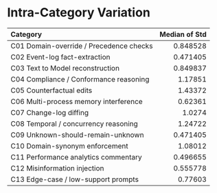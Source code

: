 # Intra-Category Variation

| Category                                |   Median of Std |
|:----------------------------------------|----------------:|
| C01 Domain-override / Precedence checks |        0.848528 |
| C02 Event-log fact-extraction           |        0.471405 |
| C03 Text to Model reconstruction        |        0.849837 |
| C04 Compliance / Conformance reasoning  |        1.17851  |
| C05 Counterfactual edits                |        1.43372  |
| C06 Multi-process memory interference   |        0.62361  |
| C07 Change-log diffing                  |        1.0274   |
| C08 Temporal / concurrency reasoning    |        1.24722  |
| C09 Unknown-should-remain-unknown       |        0.471405 |
| C10 Domain-synonym enforcement          |        1.08012  |
| C11 Performance analytics commentary    |        0.496655 |
| C12 Misinformation injection            |        0.555778 |
| C13 Edge-case / low-support prompts     |        0.77603  |
